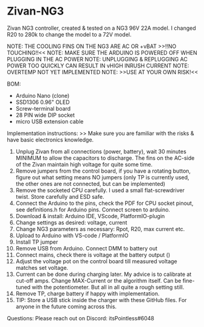 # Zivan-NG3

Zivan NG3 controller, created & tested on a NG3 96V 22A model. I changed R20 to 280k to change the model to a 72V model.

NOTE: THE COOLING FINS ON THE NG3 ARE AC OR +vBAT >>!!NO TOUCHING!!<< 
NOTE: MAKE SURE THE ARDUINO IS POWERED OFF WHEN PLUGGING IN THE AC POWER
NOTE: UNPLUGGING & REPLUGGING AC POWER TOO QUICKLY CAN RESULT IN vHIGH INRUSH CURRENT
NOTE: OVERTEMP NOT YET IMPLEMENTED
NOTE: >>USE AT YOUR OWN RISK!<<

BOM:
- Arduino Nano (clone)
- SSD1306 0.96" OLED
- Screw-terminal board
- 28 PIN wide DIP socket 
- micro USB extension cable


Implementation instructions: >> Make sure you are familiar with the risks & have basic electronics knowledge. 

1) Unplug Zivan from all connections (power, battery), wait 30 minutes MINIMUM to allow the capacitors to discharge. The fins on the AC-side of the Zivan maintain high voltage for quite some time.
2) Remove jumpers from the control board, if you have a rotating button, figure out what setting means NO jumpers (only TP is currently used, the other ones are not connected, but can be implemented)
3) Remove the socketed CPU carefully. I used a small flat-screwdriver twist. Store carefully and ESD safe.
4) Connect the Arduino to the pins, check the PDF for CPU socket pinout, see definitions.h for Arduino pins. Connect screen to arduino.
5) Download & install: Arduino IDE, VScode, PlatformIO-plugin 
6) Change settings as desired: voltage, current
7) Change NG3 parameters as necessary: Rpot, R20, max current etc.
8) Upload to Arduino with VS-code / PlatformIO
9) Install TP jumper
10) Remove USB from Arduino. Connect DMM to battery out
11) Connect mains, check there is voltage at the battery output (<reminder here to not touch fins>)
12) Adjust the voltage pot on the control board till measured voltage matches set voltage.
13) Current can be done during charging later. My advice is to calibrate at cut-off amps. Change MAX-Current or the algorithm itself. Can be fine-tuned with the potentiometer. But all in all quite a rough setting still. 
14) Remove TP, charge battery if happy with implementation. 
15) TIP: Store a USB stick inside the charger with these GitHub files. For anyone in the future coming across this.

Questions: Please reach out on Discord: itsPointless#6048
